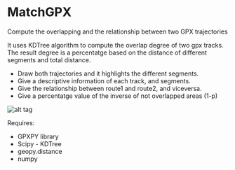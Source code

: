 # MatchGPX
Compute the overlapping and the relationship between two GPX trajectories

It uses KDTree algorithm to compute the overlap degree of two gpx tracks. The result degree is a percentatge based on the distance of 
different segments and total distance.

+ Draw both trajectories and it highlights the different segments.
+ Give a descriptive information of each track, and segments.
+ Give the relationship between route1 and route2, and viceversa.
+ Give a percentatge value of the inverse of not overlapped areas (1-p)

![alt tag](https://github.com/wisaaco/MatchGPX/blob/master/test1.png)

Requires:
+ GPXPY library
+ Scipy - KDTree
+ geopy.distance
+ numpy
